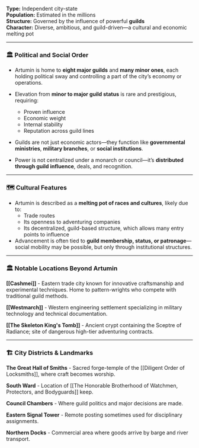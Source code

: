 **Type:** Independent city-state  
**Population:** Estimated in the millions  
**Structure:** Governed by the influence of powerful **guilds**  
**Character:** Diverse, ambitious, and guild-driven—a cultural and economic melting pot

---

### 🏛️ **Political and Social Order**

- Artumin is home to **eight major guilds** and **many minor ones**, each holding political sway and controlling a part of the city’s economy or operations.
- Elevation from **minor to major guild status** is rare and prestigious, requiring:
    - Proven influence
    - Economic weight
    - Internal stability
    - Reputation across guild lines
        
- Guilds are not just economic actors—they function like **governmental ministries**, **military branches**, or **social institutions**.
- Power is not centralized under a monarch or council—it’s **distributed through guild influence**, deals, and recognition.

---

### 🗺️ **Cultural Features**

- Artumin is described as a **melting pot of races and cultures**, likely due to:
    - Trade routes
    - Its openness to adventuring companies
    - Its decentralized, guild-based structure, which allows many entry points to influence
- Advancement is often tied to **guild membership, status, or patronage**—social mobility may be possible, but only through institutional structures.





---

### 🏛️ **Notable Locations Beyond Artumin**

**[[Cashmei]]** - Eastern trade city known for innovative craftsmanship and experimental techniques. Home to pattern-wrights who compete with traditional guild methods.

**[[Westmarch]]** - Western engineering settlement specializing in military technology and technical documentation.

**[[The Skeleton King's Tomb]]** - Ancient crypt containing the Sceptre of Radiance; site of dangerous high-tier adventuring contracts.

---

### 🏗️ **City Districts & Landmarks**

**The Great Hall of Smiths** - Sacred forge-temple of the [[Diligent Order of Locksmiths]], where craft becomes worship.

**South Ward** - Location of [[The Honorable Brotherhood of Watchmen, Protectors, and Bodyguards]] keep.

**Council Chambers** - Where guild politics and major decisions are made.

**Eastern Signal Tower** - Remote posting sometimes used for disciplinary assignments.

**Northern Docks** - Commercial area where goods arrive by barge and river transport.
